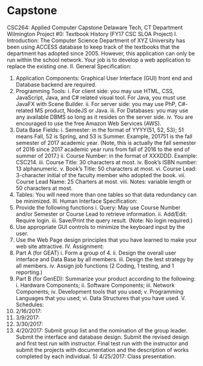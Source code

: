 # Capstone

CSC264: Applied Computer Capstone
 Delaware Tech, CT Department Wilmington
Project #0: Textbook History (FY17 CSC SLOA Project)
I. Introduction:
The Computer Science Department of XYZ University has been using ACCESS database to keep track of the textbooks that the department has adopted since 2005. However, this application can only be run within the school network. Your job is to develop a web application to replace the existing one.
II. General Specification:
1) Application Components:
Graphical User Interface (GUI) front end and Database backend are required.
2) Programming Tools:
i. For client side: you may use HTML, CSS, JavaScript, Java, and C# related
visual tool. For Java, you must use JavaFX with Scene Builder.
ii. For server side: you may use PhP, C#-related MS product, NodeJS or
Java.
iii. For Databases: you may use any available DBMS so long as it resides on
the server side.
iv. You are encouraged to use the free Amazon Web Services (AWS).
3) Data Base Fields:
i. Semester: in the format of YYYY{51, 52, 53}; 51 means Fall, 52 is Spring,
and 53 is Summer. Example, 201751 is the fall semester of 2017 academic year. (Note, this is actually the fall semester of 2016 since 2017 academic year runs from fall of 2016 to the end of summer of 2017.)
ii. Course Number: in the format of XXXDDD. Example: CSC214.
iii. Course Title: 30 characters at most.
iv. Book’s ISBN number: 13 alphanumeric.
v. Book’s Title: 50 characters at most.
vi. Course Lead: 3-character initial of the faculty member who adopted the
book.
vii. Course Lead Name: 25 Charters at most.
viii. Notes: variable length or 50 characters at most.
4) Tables: You will need more than one tables so that data redundancy can be minimized.
III. Human Interface Specification:
1) Provide the following functions
i. Query: May use Course Number and/or Semester or Course Lead to
retrieve information.
ii. Add/Edit: Require login.
iii. Save/Print the query result. (Note: No login required.)
2) Use appropriate GUI controls to minimize the keyboard input by the user.
3) Use the Web Page design principles that you have learned to make your web site
attractive.
IV. Assignment:
1) Part A (for GEAT)
i. Form a group of 4.
ii. Design the overall user interface and Data Base by all members.
iii. Design the test strategy by all members.
iv. Assign job functions (2 Coding, 1 testing, and 1 reporting.)
2) Part B (for GenED): Summarize your product according to the following:
i. Hardware Components;
ii. Software Components;
iii. Network Components;
iv. Development tools that you used;
v. Programming Languages that you used;
vi. Data Structures that you have used.
V. Schedules:
1) 2/16/2017:
2) 3/9/2017:
3) 3/30/2017:
4) 4/20/2017:
Submit group list and the nomination of the group leader. Submit the interface and database design.
Submit the revised design and first test run with instructor. Final test run with the instructor and submit the projects with
documentation and the description of works completed by each individual. 5) 4/25/2017: Class presentation.
